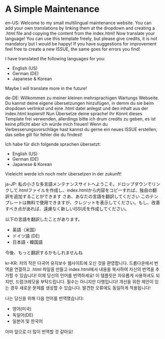 # A Simple Maintenance 

en-US:
Welcome to my small multilingual maintenance website. You can add your own translations by linking them at the dropdown and creating a .html file and copying the content from the index.html! Now translate your language! You can use this template freely, but please give credits, it is not mandatory but I would be happy! If you have suggestions for improvement feel free to create a new ISSUE, the same goes for errors you find!

I have translated the following languages for you:

- English (US)
- German (DE)
- Japanese & Korean

Maybe I will translate more in the future!

de-DE:
Willkommen zu meiner kleinen mehrsprachigen Wartungs Webseite. Du kannst deine eigene übersetzungen hinzufügen, in demm du sie beim dropdown verlinkst und eine .html datei anlegst und den inhalt aus der index.html kopierst! Nun Übersetze deine sprache! Ihr Könnt dieses Template frei verwenden, allerdings bitte ich drum credits zu geben, es ist keine pflicht aber ich würde mich freuen! Wenn du Verbesserungsvorschläge hast kannst du gerne ein neues ISSUE erstellen, das selbe gilt für fehler die du findest!

Ich habe für dich folgende sprachen übersetzt:

- English (US)
- German (DE)
- Japanese & Korean

Vieleicht werde ich noch mehr übersetzen in der zukunft!

ja-JP:
私の小さな多言語メンテナンスサイトへようこそ。ドロップダウンでリンクして.htmlファイルを作成し、index.htmlから内容をコピーすれば、独自の翻訳を追加することができます さあ、あなたの言語を翻訳してください このテンプレートは無料で使用できますが、クレジットを表示してください。もし、改善すべき点があれば、遠慮なく新しいISSUEを作成してください。

以下の言語を翻訳したことがあります。

- 英語（米国）
- ドイツ語 (DE)
- 日本語・韓国語

今後、もっと翻訳するかもしれませんね

kr-KR:
저의 작은 다국어 유지보수 웹사이트에 오신 것을 환영합니다. 드롭다운에서 번역을 연결하고 .html 파일을 만들고 index.html에서 내용을 복사하여 자신의 번역을 추가할 수 있습니다! 이제 당신의 언어를 번역하세요! 이 템플릿은 자유롭게 사용하셔도 되지만, 드럼크레딧을 부탁드립니다. 필수는 아니지만 다행입니다! 개선을 위한 제안이 있는 경우 새로운 문제를 생성할 수 있습니다. 발견한 오류에도 동일하게 적용됩니다!

나는 당신을 위해 다음 언어를 번역했습니다:

- 영어(미국)
- 독일어(DE)
- 일본어 및 한국어

아마 앞으로 더 많이 번역할 것 같아요!
